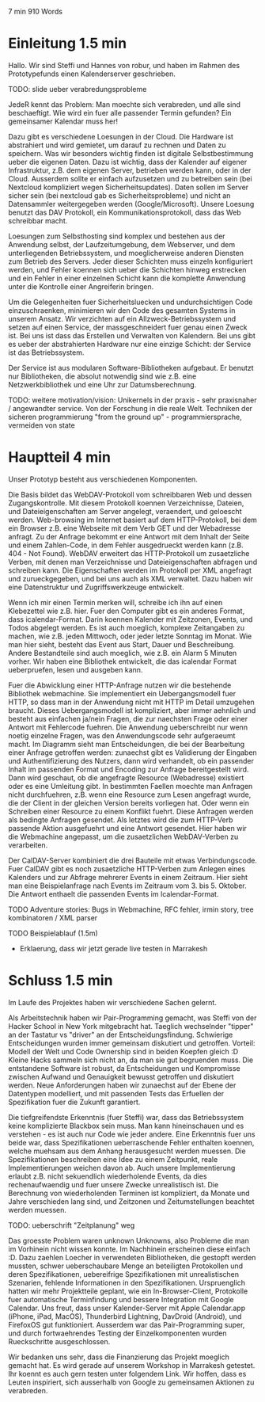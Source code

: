 7 min 910 Words

# Einleitung 1.5 min

Hallo. Wir sind Steffi und Hannes von robur, und haben im Rahmen des Prototypefunds einen Kalenderserver geschrieben.

TODO: slide ueber verabredungsprobleme

JedeR kennt das Problem: Man moechte sich verabreden, und alle sind beschaeftigt.  Wie wird ein fuer alle passender Termin gefunden? Ein gemeinsamer Kalendar muss her!

Dazu gibt es verschiedene Loesungen in der Cloud. Die Hardware ist abstrahiert und wird gemietet, um darauf zu rechnen und Daten zu speichern.
Was wir besonders wichtig finden ist digitale Selbstbestimmung ueber die eigenen Daten. Dazu ist wichtig, dass der Kalender auf eigener Infrastruktur, z.B. dem eigenen Server, betrieben werden kann, oder in der Cloud. Ausserdem sollte er einfach aufzusetzen und zu betreiben sein (bei Nextcloud kompliziert wegen Sicherheitsupdates). Daten sollen im Server sicher sein (bei nextcloud gab es Sicherheitsprobleme) und nicht an Datensammler weitergegeben werden (Google/Microsoft).
Unsere Loesung benutzt das DAV Protokoll, ein Kommunikationsprotokoll, dass das Web schreibbar macht.

Loesungen zum Selbsthosting sind komplex und bestehen aus der Anwendung selbst, der Laufzeitumgebung, dem Webserver, und dem unterliegenden Betriebssystem, und moeglicherweise anderen Diensten zum Betrieb des Servers. Jeder dieser Schichten muss einzeln konfiguriert werden, und Fehler koennen sich ueber die Schichten hinweg erstrecken und ein Fehler in einer einzelnen Schicht kann die komplette Anwendung unter die Kontrolle einer Angreiferin bringen.

Um die Gelegenheiten fuer Sicherheitsluecken und undurchsichtigen Code einzuschraenken, minimieren wir den Code des gesamten Systems in unserem Ansatz. Wir verzichten auf ein Allzweck-Betriebssystem und setzen auf einen Service, der massgeschneidert fuer genau einen Zweck ist. Bei uns ist dass das Erstellen und Verwalten von Kalendern.
Bei uns gibt es ueber der abstrahierten Hardware nur eine einzige Schicht: der Service ist das Betriebssystem.

Der Service ist aus modularen Software-Bibliotheken aufgebaut.
Er benutzt nur Bibliotheken, die absolut notwendig sind wie z.B. eine Netzwerkbibliothek und eine Uhr zur Datumsberechnung.

TODO: weitere motivation/vision:
  Unikernels in der praxis - sehr praxisnaher / angewandter service. Von der Forschung in die reale Welt.
  Techniken der sicheren programmierung "from the ground up" - programmiersprache, vermeiden von state

# Hauptteil 4 min

Unser Prototyp besteht aus verschiedenen Komponenten.

Die Basis bildet das WebDAV-Protokoll vom schreibbaren Web und dessen Zugangskontrolle. Mit diesem Protokoll koennen Verzeichnisse, Dateien, und Dateieigenschaften am Server angelegt, veraendert, und geloescht werden.
Web-browsing im Internet basiert auf dem HTTP-Protokoll, bei dem ein Browser z.B. eine Webseite mit dem Verb GET und der Webadresse anfragt. Zu der Anfrage bekommt er eine Antwort mit dem Inhalt der Seite und einem Zahlen-Code, in dem Fehler ausgedrueckt werden kann (z.B. 404 - Not Found).
WebDAV erweitert das HTTP-Protokoll um zusaetzliche Verben, mit denen man Verzeichnisse und Dateieigenschaften abfragen und schreiben kann.
Die Eigenschaften werden im Protokoll per XML angefragt und zurueckgegeben, und bei uns auch als XML verwaltet.
Dazu haben wir eine Datenstruktur und Zugriffswerkzeuge entwickelt.

Wenn ich mir einen Termin merken will, schreibe ich ihn auf einen Klebezettel wie z.B. hier. Fuer den Computer gibt es ein anderes Format, dass icalendar-Format.  Darin koennen Kalender mit Zeitzonen, Events, und Todos abgelegt werden. Es ist auch moeglich, komplexe Zeitangaben zu machen, wie z.B. jeden Mittwoch, oder jeder letzte Sonntag im Monat.
Wie man hier sieht, besteht das Event aus Start, Dauer und Beschreibung. Andere Bestandteile sind auch moeglich, wie z.B. ein Alarm 5 Minuten vorher.
Wir haben eine Bibliothek entwickelt, die das icalendar Format ueberpruefen, lesen und ausgeben kann.

Fuer die Abwicklung einer HTTP-Anfrage nutzen wir die bestehende Bibliothek webmachine.  Sie implementiert ein Uebergangsmodell fuer HTTP, so dass man in der Anwendung nicht mit HTTP im Detail umzugehen braucht. Dieses Uebergangsmodell ist kompliziert, aber immer aehnlich und besteht aus einfachen ja/nein Fragen, die zur naechsten Frage oder einer Antwort mit Fehlercode fuehren. Die Anwendung ueberschreibt nur wenn noetig einzelne Fragen, was den Anwendungscode sehr aufgeraeumt macht.
Im Diagramm sieht man Entscheidungen, die bei der Bearbeitung einer Anfrage getroffen werden: zunaechst gibt es Validierung der Eingaben und Authentifizierung des Nutzers, dann wird verhandelt, ob ein passender Inhalt im passenden Format und Encoding zur Anfrage bereitgestellt wird.
Dann wird geschaut, ob die angefragte Resource (Webadresse) existiert oder es eine Umleitung gibt.
In bestimmten Faellen moechte man Anfragen nicht durchfuehren, z.B. wenn eine Resource zum Lesen angefragt wurde, die der Client in der gleichen Version bereits vorliegen hat. Oder wenn ein Schreiben einer Resource zu einem Konflikt fuehrt.  Diese Anfragen werden als bedingte Anfragen gesendet.
Als letztes wird die zum HTTP-Verb passende Aktion ausgefuehrt und eine Antwort gesendet.
Hier haben wir die Webmachine angepasst, um die zusaetzlichen WebDAV-Verben zu verarbeiten.

Der CalDAV-Server kombiniert die drei Bauteile mit etwas Verbindungscode.
Fuer CalDAV gibt es noch zusaetzliche HTTP-Verben zum Anlegen eines Kalenders und zur Abfrage mehrerer Events in einem Zeitraum.
Hier sieht man eine Beispielanfrage nach Events im Zeitraum vom 3. bis 5. Oktober.
Die Antwort enthaelt die passenden Events im Icalendar-Format.

TODO Adventure stories: Bugs in Webmachine, RFC fehler, irmin story, tree kombinatoren / XML parser

TODO Beispielablauf (1.5m)
 * Erklaerung, dass wir jetzt gerade live testen in Marrakesh

# Schluss 1.5 min

Im Laufe des Projektes haben wir verschiedene Sachen gelernt.

Als Arbeitstechnik haben wir Pair-Programming gemacht, was Steffi von der Hacker School in New York mitgebracht hat. Taeglich wechselnder "tipper" an der Tastatur vs "driver" an der Entscheidungsfindung. Schwierige Entscheidungen wurden immer gemeinsam diskutiert und getroffen. Vorteil: Modell der Welt und Code Ownership sind in beiden Koepfen gleich :D
Kleine Hacks sammeln sich nicht an, da man sie gut begruenden muss. Die entstandene Software ist robust, da Entscheidungen und Kompromisse zwischen Aufwand und Genauigkeit bewusst getroffen und diskutiert werden.
Neue Anforderungen haben wir zunaechst auf der Ebene der Datentypen modelliert, und mit passenden Tests das Erfuellen der Spezifikation fuer die Zukunft garantiert.

Die tiefgreifendste Erkenntnis (fuer Steffi) war, dass das Betriebssystem keine komplizierte Blackbox sein muss.  Man kann hineinschauen und es verstehen - es ist auch nur Code wie jeder andere.
Eine Erkenntnis fuer uns beide war, dass Spezifikationen ueberraschende Fehler enthalten koennen, welche muehsam aus dem Anhang herausgesucht werden muessen.
Die Spezifikationen beschreiben eine Idee zu einem Zeitpunkt, reale Implementierungen weichen davon ab. Auch unsere Implementierung erlaubt z.B. nicht sekuendlich wiederholende Events, da dies rechenaufwaendig und fuer unsere Zwecke unrealistisch ist.
Die Berechnung von wiederholenden Terminen ist kompliziert, da Monate und Jahre verschieden lang sind, und Zeitzonen und Zeitumstellungen beachtet werden muessen.

TODO: ueberschrift "Zeitplanung" weg

Das groesste Problem waren unknown Unknowns, also Probleme die man im Vorhinein nicht wissen konnte. Im Nachhinein erscheinen diese einfach :D.
Dazu zaehlen Loecher in verwendeten Bibliotheken, die gestopft werden mussten, schwer ueberschaubare Menge an beteiligten Protokollen und deren Spezifikationen, uebereifrige Spezifikationen mit unrealistischen Szenarien, fehlende Informationen in den Spezifikationen.
Urspruenglich hatten wir mehr Projektteile geplant, wie ein In-Browser-Client, Protokolle fuer automatische Terminfindung und bessere Integration mit Google Calendar.
Uns freut, dass unser Kalender-Server mit Apple Calendar.app (iPhone, iPad, MacOS), Thunderbird Lightning, DavDroid (Android), und FirefoxOS gut funktioniert.
Ausserdem war das Pair-Programming super, und durch fortwaehrendes Testing der Einzelkomponenten wurden Rueckschritte ausgeschlossen.

Wir bedanken uns sehr, dass die Finanzierung das Projekt moeglich gemacht hat.
Es wird gerade auf unserem Workshop in Marrakesh getestet.
Ihr koennt es auch gern testen unter folgendem Link.
Wir hoffen, dass es Leuten inspiriert, sich ausserhalb von Google zu gemeinsamen Aktionen zu verabreden.

